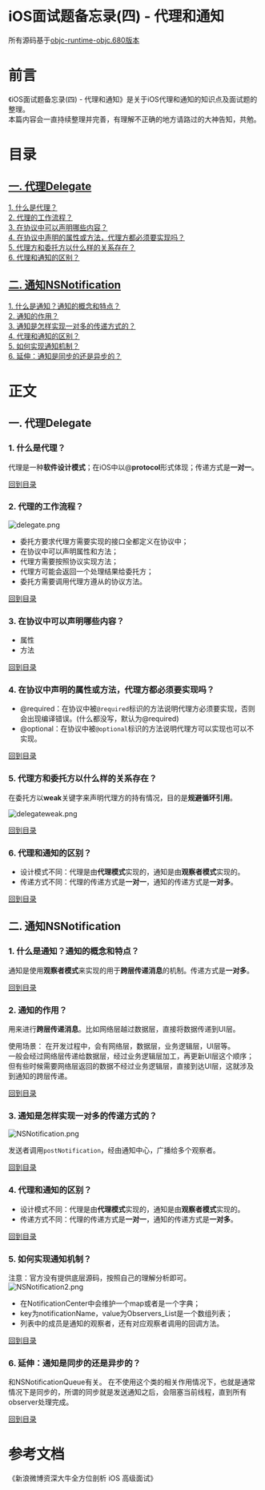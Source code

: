# iOS面试题备忘录(四) - 代理和通知
所有源码基于[objc-runtime-objc.680版本](https://opensource.apple.com/source/objc4/)  

# 前言
《iOS面试题备忘录(四) - 代理和通知》是关于iOS代理和通知的知识点及面试题的整理。  
本篇内容会一直持续整理并完善，有理解不正确的地方请路过的大神告知，共勉。  

<span id="jump"><h1>目录</h1></span>

[<span id="jump-1"><h2>一. 代理Delegate</h2></span>](#1)
[<span id="jump-1-1">1. 什么是代理？</span>](#1-1)  
[<span id="jump-1-2">2. 代理的工作流程？</span>](#1-2)  
[<span id="jump-1-3">3. 在协议中可以声明哪些内容？</span>](#1-3)  
[<span id="jump-1-4">4. 在协议中声明的属性或方法，代理方都必须要实现吗？</span>](#1-4)  
[<span id="jump-1-5">5. 代理方和委托方以什么样的关系存在？</span>](#1-5)   
[<span id="jump-1-6">6. 代理和通知的区别？</span>](#1-6)  

[<span id="jump-2"><h2>二. 通知NSNotification</h2></span>](#2)
[<span id="jump-2-1">1. 什么是通知？通知的概念和特点？</span>](#2-1)  
[<span id="jump-2-2">2. 通知的作用？</span>](#2-2)  
[<span id="jump-2-3">3. 通知是怎样实现一对多的传递方式的？</span>](#2-3)  
[<span id="jump-2-4">4. 代理和通知的区别？</span>](#2-4)  
[<span id="jump-2-5">5. 如何实现通知机制？</span>](#2-5)  
[<span id="jump-2-6">6. 延伸：通知是同步的还是异步的？</span>](#2-6)

# 正文

<h2 id="1">一. 代理Delegate</h2>

<h3 id="1-1">1. 什么是代理？</h3>

代理是一种**软件设计模式**；在iOS中以@**protocol**形式体现；传递方式是**一对一**。

[回到目录](#jump-1)


<h3 id="1-2">2. 代理的工作流程？</h3>

![delegate.png](https://ae01.alicdn.com/kf/H43a1e624a7ac42c489fa377dd63191deg.jpg)

- 委托方要求代理方需要实现的接口全都定义在协议中；
- 在协议中可以声明属性和方法；
- 代理方需要按照协议实现方法；
- 代理方可能会返回一个处理结果给委托方；
- 委托方需要调用代理方遵从的协议方法。

[回到目录](#jump-1)


<h3 id="1-3">3. 在协议中可以声明哪些内容？</h3>

- 属性
- 方法

[回到目录](#jump-1)


<h3 id="1-4">4. 在协议中声明的属性或方法，代理方都必须要实现吗？</h3>

- @required：在协议中被`@required`标识的方法说明代理方必须要实现，否则会出现编译错误。(什么都没写，默认为@required)
- @optional：在协议中被`@optional`标识的方法说明代理方可以实现也可以不实现。

[回到目录](#jump-1)


<h3 id="1-5">5. 代理方和委托方以什么样的关系存在？</h3>

在委托方以**weak**关键字来声明代理方的持有情况，目的是**规避循环引用**。

![delegateweak.png](https://ae01.alicdn.com/kf/Hb894f066728b4e418bc6002d964f9940l.jpg)

[回到目录](#jump-1)


<h3 id="1-6">6. 代理和通知的区别？</h3>

- 设计模式不同：代理是由**代理模式**实现的，通知是由**观察者模式**实现的。
- 传递方式不同：代理的传递方式是**一对一**，通知的传递方式是**一对多**。

[回到目录](#jump-1)


<h2 id="2">二. 通知NSNotification</h2>

<h3 id="2-1">1. 什么是通知？通知的概念和特点？</h3>

通知是使用**观察者模式**来实现的用于**跨层传递消息**的机制。传递方式是**一对多**。

[回到目录](#jump-2)


<h3 id="2-2">2. 通知的作用？</h3>

用来进行**跨层传递消息**。比如网络层越过数据层，直接将数据传递到UI层。

使用场景：
在开发过程中，会有网络层，数据层，业务逻辑层，UI层等。  
一般会经过网络层传递给数据层，经过业务逻辑层加工，再更新UI层这个顺序；但有些时候需要网络层返回的数据不经过业务逻辑层，直接到达UI层，这就涉及到通知的跨层传递。

[回到目录](#jump-2)


<h3 id="2-3">3. 通知是怎样实现一对多的传递方式的？</h3>

![NSNotification.png](https://i.loli.net/2020/06/16/IU6JipYRjn9BhDw.png)

发送者调用`postNotification`，经由通知中心，广播给多个观察者。

[回到目录](#jump-2)


<h3 id="2-4">4. 代理和通知的区别？</h3>

- 设计模式不同：代理是由**代理模式**实现的，通知是由**观察者模式**实现的。
- 传递方式不同：代理的传递方式是**一对一**，通知的传递方式是**一对多**。

[回到目录](#jump-2)


<h3 id="2-5">5. 如何实现通知机制？</h3>

注意：官方没有提供底层源码，按照自己的理解分析即可。
![NSNotification2.png](https://i.loli.net/2020/06/16/DNwyFuLc84TROf1.png)

- 在NotificationCenter中会维护一个map或者是一个字典；
- key为notificationName，value为Observers_List是一个数组列表；
- 列表中的成员是通知的观察者，还有对应观察者调用的回调方法。

[回到目录](#jump-2)


<h3 id="2-6">6. 延伸：通知是同步的还是异步的？</h3>

和NSNotificationQueue有关。
在不使用这个类的相关作用情况下，也就是通常情况下是同步的，所谓的同步就是发送通知之后，会阻塞当前线程，直到所有observer处理完成。

[回到目录](#jump-2)


# 参考文档

《新浪微博资深大牛全方位剖析 iOS 高级面试》  
